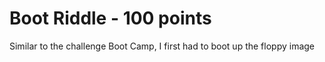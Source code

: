 # Boot Riddle - 100 points

Similar to the challenge Boot Camp, I first had to boot up the floppy image 

